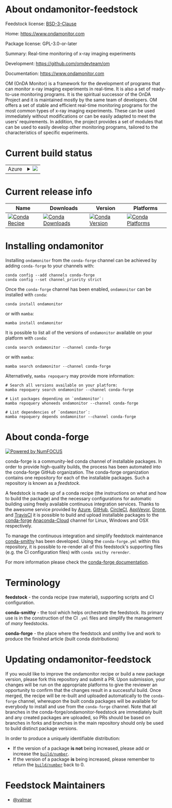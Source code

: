 About ondamonitor-feedstock
===========================

Feedstock license: [BSD-3-Clause](https://github.com/conda-forge/ondamonitor-feedstock/blob/main/LICENSE.txt)

Home: https://www.ondamonitor.com

Package license: GPL-3.0-or-later

Summary: Real-time monitoring of x-ray imaging experiments

Development: https://github.com/omdevteam/om

Documentation: https://www.ondamonitor.com

OM (OnDA Monitor) is a framework for the development of programs
that can monitor x-ray imaging experiments in real-time. It is
also a set of ready-to-use monitoring programs. It is the
spiritual successor of the OnDA Project and it is maintained
mostly by the same team of developers. OM offers a set of stable
and efficient real-time monitoring programs for the most common
types of x-ray imaging experiments. These can be used immediately
without modifications or can be easily adapted to meet the users’
requirements. In addition, the project provides a set of modules
that can be used to easily develop other monitoring programs,
tailored to the characteristics of specific experiments.


Current build status
====================


<table>
    
  <tr>
    <td>Azure</td>
    <td>
      <details>
        <summary>
          <a href="https://dev.azure.com/conda-forge/feedstock-builds/_build/latest?definitionId=13032&branchName=main">
            <img src="https://dev.azure.com/conda-forge/feedstock-builds/_apis/build/status/ondamonitor-feedstock?branchName=main">
          </a>
        </summary>
        <table>
          <thead><tr><th>Variant</th><th>Status</th></tr></thead>
          <tbody><tr>
              <td>linux_64_numpy1.22python3.10.____cpython</td>
              <td>
                <a href="https://dev.azure.com/conda-forge/feedstock-builds/_build/latest?definitionId=13032&branchName=main">
                  <img src="https://dev.azure.com/conda-forge/feedstock-builds/_apis/build/status/ondamonitor-feedstock?branchName=main&jobName=linux&configuration=linux%20linux_64_numpy1.22python3.10.____cpython" alt="variant">
                </a>
              </td>
            </tr><tr>
              <td>linux_64_numpy1.22python3.8.____cpython</td>
              <td>
                <a href="https://dev.azure.com/conda-forge/feedstock-builds/_build/latest?definitionId=13032&branchName=main">
                  <img src="https://dev.azure.com/conda-forge/feedstock-builds/_apis/build/status/ondamonitor-feedstock?branchName=main&jobName=linux&configuration=linux%20linux_64_numpy1.22python3.8.____cpython" alt="variant">
                </a>
              </td>
            </tr><tr>
              <td>linux_64_numpy1.22python3.9.____cpython</td>
              <td>
                <a href="https://dev.azure.com/conda-forge/feedstock-builds/_build/latest?definitionId=13032&branchName=main">
                  <img src="https://dev.azure.com/conda-forge/feedstock-builds/_apis/build/status/ondamonitor-feedstock?branchName=main&jobName=linux&configuration=linux%20linux_64_numpy1.22python3.9.____cpython" alt="variant">
                </a>
              </td>
            </tr><tr>
              <td>linux_64_numpy1.23python3.11.____cpython</td>
              <td>
                <a href="https://dev.azure.com/conda-forge/feedstock-builds/_build/latest?definitionId=13032&branchName=main">
                  <img src="https://dev.azure.com/conda-forge/feedstock-builds/_apis/build/status/ondamonitor-feedstock?branchName=main&jobName=linux&configuration=linux%20linux_64_numpy1.23python3.11.____cpython" alt="variant">
                </a>
              </td>
            </tr>
          </tbody>
        </table>
      </details>
    </td>
  </tr>
</table>

Current release info
====================

| Name | Downloads | Version | Platforms |
| --- | --- | --- | --- |
| [![Conda Recipe](https://img.shields.io/badge/recipe-ondamonitor-green.svg)](https://anaconda.org/conda-forge/ondamonitor) | [![Conda Downloads](https://img.shields.io/conda/dn/conda-forge/ondamonitor.svg)](https://anaconda.org/conda-forge/ondamonitor) | [![Conda Version](https://img.shields.io/conda/vn/conda-forge/ondamonitor.svg)](https://anaconda.org/conda-forge/ondamonitor) | [![Conda Platforms](https://img.shields.io/conda/pn/conda-forge/ondamonitor.svg)](https://anaconda.org/conda-forge/ondamonitor) |

Installing ondamonitor
======================

Installing `ondamonitor` from the `conda-forge` channel can be achieved by adding `conda-forge` to your channels with:

```
conda config --add channels conda-forge
conda config --set channel_priority strict
```

Once the `conda-forge` channel has been enabled, `ondamonitor` can be installed with `conda`:

```
conda install ondamonitor
```

or with `mamba`:

```
mamba install ondamonitor
```

It is possible to list all of the versions of `ondamonitor` available on your platform with `conda`:

```
conda search ondamonitor --channel conda-forge
```

or with `mamba`:

```
mamba search ondamonitor --channel conda-forge
```

Alternatively, `mamba repoquery` may provide more information:

```
# Search all versions available on your platform:
mamba repoquery search ondamonitor --channel conda-forge

# List packages depending on `ondamonitor`:
mamba repoquery whoneeds ondamonitor --channel conda-forge

# List dependencies of `ondamonitor`:
mamba repoquery depends ondamonitor --channel conda-forge
```


About conda-forge
=================

[![Powered by
NumFOCUS](https://img.shields.io/badge/powered%20by-NumFOCUS-orange.svg?style=flat&colorA=E1523D&colorB=007D8A)](https://numfocus.org)

conda-forge is a community-led conda channel of installable packages.
In order to provide high-quality builds, the process has been automated into the
conda-forge GitHub organization. The conda-forge organization contains one repository
for each of the installable packages. Such a repository is known as a *feedstock*.

A feedstock is made up of a conda recipe (the instructions on what and how to build
the package) and the necessary configurations for automatic building using freely
available continuous integration services. Thanks to the awesome service provided by
[Azure](https://azure.microsoft.com/en-us/services/devops/), [GitHub](https://github.com/),
[CircleCI](https://circleci.com/), [AppVeyor](https://www.appveyor.com/),
[Drone](https://cloud.drone.io/welcome), and [TravisCI](https://travis-ci.com/)
it is possible to build and upload installable packages to the
[conda-forge](https://anaconda.org/conda-forge) [Anaconda-Cloud](https://anaconda.org/)
channel for Linux, Windows and OSX respectively.

To manage the continuous integration and simplify feedstock maintenance
[conda-smithy](https://github.com/conda-forge/conda-smithy) has been developed.
Using the ``conda-forge.yml`` within this repository, it is possible to re-render all of
this feedstock's supporting files (e.g. the CI configuration files) with ``conda smithy rerender``.

For more information please check the [conda-forge documentation](https://conda-forge.org/docs/).

Terminology
===========

**feedstock** - the conda recipe (raw material), supporting scripts and CI configuration.

**conda-smithy** - the tool which helps orchestrate the feedstock.
                   Its primary use is in the construction of the CI ``.yml`` files
                   and simplify the management of *many* feedstocks.

**conda-forge** - the place where the feedstock and smithy live and work to
                  produce the finished article (built conda distributions)


Updating ondamonitor-feedstock
==============================

If you would like to improve the ondamonitor recipe or build a new
package version, please fork this repository and submit a PR. Upon submission,
your changes will be run on the appropriate platforms to give the reviewer an
opportunity to confirm that the changes result in a successful build. Once
merged, the recipe will be re-built and uploaded automatically to the
`conda-forge` channel, whereupon the built conda packages will be available for
everybody to install and use from the `conda-forge` channel.
Note that all branches in the conda-forge/ondamonitor-feedstock are
immediately built and any created packages are uploaded, so PRs should be based
on branches in forks and branches in the main repository should only be used to
build distinct package versions.

In order to produce a uniquely identifiable distribution:
 * If the version of a package **is not** being increased, please add or increase
   the [``build/number``](https://docs.conda.io/projects/conda-build/en/latest/resources/define-metadata.html#build-number-and-string).
 * If the version of a package **is** being increased, please remember to return
   the [``build/number``](https://docs.conda.io/projects/conda-build/en/latest/resources/define-metadata.html#build-number-and-string)
   back to 0.

Feedstock Maintainers
=====================

* [@valmar](https://github.com/valmar/)

